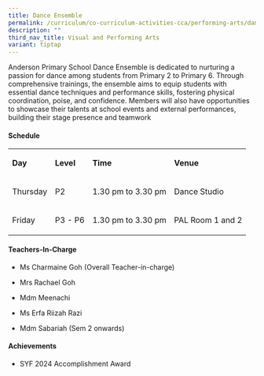 ```yaml
---
title: Dance Ensemble
permalink: /curriculum/co-curriculum-activities-cca/performing-arts/dance-ensemble/
description: ""
third_nav_title: Visual and Performing Arts
variant: tiptap
---
```

<p>Anderson Primary School Dance Ensemble is dedicated to nurturing a passion
for dance among students from Primary 2 to Primary 6. Through comprehensive
trainings, the ensemble aims to equip students with essential dance techniques
and performance skills, fostering physical coordination, poise, and confidence.
Members will also have opportunities to showcase their talents at school
events and external performances, building their stage presence and teamwork</p>
<h4><strong>Schedule</strong></h4>
<table style="minWidth: 100px">
<colgroup>
<col>
<col>
<col>
<col>
</colgroup>
<tbody>
<tr>
<td rowspan="1" colspan="1">
<p><strong>Day</strong>
</p>
</td>
<td rowspan="1" colspan="1">
<p><strong>Level</strong>
</p>
</td>
<td rowspan="1" colspan="1">
<p><strong>Time</strong>
</p>
</td>
<td rowspan="1" colspan="1">
<p><strong>Venue</strong>
</p>
</td>
</tr>
<tr>
<td rowspan="1" colspan="1">
<p>Thursday</p>
</td>
<td rowspan="1" colspan="1">
<p>P2</p>
</td>
<td rowspan="1" colspan="1">
<p>1.30 pm to 3.30 pm</p>
</td>
<td rowspan="1" colspan="1">
<p>Dance Studio</p>
</td>
</tr>
<tr>
<td rowspan="1" colspan="1">
<p>Friday</p>
</td>
<td rowspan="1" colspan="1">
<p>P3 - P6</p>
</td>
<td rowspan="1" colspan="1">
<p>1.30 pm to 3.30 pm</p>
</td>
<td rowspan="1" colspan="1">
<p>PAL Room 1 and 2</p>
</td>
</tr>
</tbody>
</table>
<h4><strong>Teachers-In-Charge</strong></h4>
<ul data-tight="true" class="tight">
<li>
<p>Ms Charmaine Goh (Overall Teacher-in-charge)</p>
</li>
<li>
<p>Mrs Rachael Goh</p>
</li>
<li>
<p>Mdm Meenachi</p>
</li>
<li>
<p>Ms Erfa Riizah Razi</p>
</li>
<li>
<p>Mdm Sabariah (Sem 2 onwards)</p>
</li>
</ul>
<h4><strong>Achievements</strong></h4>
<ul data-tight="true" class="tight">
<li>
<p>SYF 2024 Accomplishment Award</p>
</li>
</ul>
<p></p>